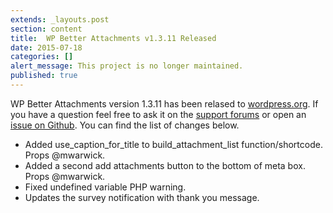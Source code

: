 ```yaml
---
extends: _layouts.post
section: content
title:  WP Better Attachments v1.3.11 Released
date: 2015-07-18
categories: []
alert_message: This project is no longer maintained.
published: true
---
```


WP Better Attachments version 1.3.11 has been relased to [wordpress.org](https://wordpress.org/plugins/wp-better-attachments/). If you have a question feel free to ask it on the [support forums](https://wordpress.org/support/plugin/wp-better-attachments) or open an [issue on Github](https://github.com/DHolloran/wp-better-attachments/issues/). You can find the list of changes below.

* Added use_caption_for_title to build_attachment_list function/shortcode. Props @mwarwick.
* Added a second add attachments button to the bottom of meta box. Props @mwarwick.
* Fixed undefined variable PHP warning.
* Updates the survey notification with thank you message.

